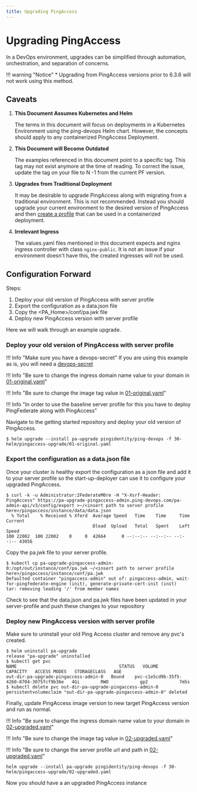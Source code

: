 ```yaml
---
title: Upgrading PingAccess
---
```


# Upgrading PingAccess

In a DevOps environment, upgrades can be simplified through automation, orchestration, and separation of concerns.

!!! warning "Notice"
    * Upgrading from PingAccess versions prior to 6.3.6 will not work using this method.

## Caveats

1.  **This Document Assumes Kubernetes and Helm**

    The terms in this document will focus on deployments in a Kubernetes Environment using the ping-devops Helm chart. However, the concepts should apply to any containerized PingAccess Deployment.

1.  **This Document will Become Outdated**

    The examples referenced in this document point to a specific tag. This tag may not exist anymore at the time of reading. To correct the issue, update the tag on your file to N -1 from the current PF version. 

1.  **Upgrades from Traditional Deployment**

    It may be desirable to upgrade PingAccess along with migrating from a traditional environment. This is not recommended. Instead you should upgrade your current environment to the desired version of PingAccess and then [create a profile](./buildPingAccessProfile.md) that can be used in a containerized deployment.

1.  **Irrelevant Ingress**

    The values.yaml files mentioned in this document expects and nginx ingress controller with class `nginx-public`. It is not an issue if your environment doesn't have this, the created ingresses will not be used.

## Configuration Forward

Steps:

1.  Deploy your old version of PingAccess with server profile
1.  Export the configuration as a data.json file
1.  Copy the <PA_Home>/conf/pa.jwk file
1.  Deploy new PingAccess version with server profile

Here we will walk through an example upgrade.


### Deploy your old version of PingAccess with server profile

!!! Info "Make sure you have a devops-secret"
If you are using this example as is, you will need a [devops-secret](../how-to/devopsUserKey.md#for-kubernetes)

!!! Info "Be sure to change the ingress domain name value to your domain in [01-original.yaml](https://raw.githubusercontent.com/pingidentity/pingidentity-devops-getting-started/master/30-helm/pingaccess-upgrade/01-original.yaml)"

!!! Info "Be sure to change the image tag value in [01-original.yaml](https://raw.githubusercontent.com/pingidentity/pingidentity-devops-getting-started/master/30-helm/pingaccess-upgrade/01-original.yaml)"

!!! Info "In order to use the baseline server profile for this you have to deploy PingFederate along with PingAccess"

Navigate to the getting started repository and deploy your old version of PingAccess.

```
$ helm upgrade --install pa-upgrade pingidentity/ping-devops -f 30-helm/pingaccess-upgrade/01-original.yaml
```

### Export the configuration as a data.json file

Once your cluster is healthy export the configuration as a json file and add it to your server profile so the start-up-deployer can use it to configure your upgraded PingAccess.

```
$ curl -k -u Administrator:2FederateM0re -H "X-Xsrf-Header: PingAccess" https://pa-upgrade-pingaccess-admin.ping-devops.com/pa-admin-api/v3/config/export >~/<insert path to server profile here>/pingaccess/instance/data/data.json
  % Total    % Received % Xferd  Average Speed   Time    Time     Time  Current
                                 Dload  Upload   Total   Spent    Left  Speed
100 22002  100 22002    0     0  42664      0 --:--:-- --:--:-- --:--:-- 43056
```

Copy the pa.jwk file to your server profile.

```
$ kubectl cp pa-upgrade-pingaccess-admin-0:/opt/out/instance/conf/pa.jwk ~/<insert path to server profile here>/pingaccess/instance/conf/pa.jwk
Defaulted container "pingaccess-admin" out of: pingaccess-admin, wait-for-pingfederate-engine (init), generate-private-cert-init (init)
tar: removing leading '/' from member names
```

Check to see that the data.json and pa.jwk files have been updated in your server-profile and push these changes to your repository

### Deploy new PingAccess version with server profile

Make sure to uninstall your old Ping Access cluster and remove any pvc's created.

```
$ helm uninstall pa-upgrade
release "pa-upgrade" uninstalled
$ kubectl get pvc
NAME                                       STATUS   VOLUME                                     CAPACITY   ACCESS MODES   STORAGECLASS   AGE
out-dir-pa-upgrade-pingaccess-admin-0   Bound    pvc-c1e5cd9b-35f5-4260-8704-3075fcf9b36e   4Gi        RWO            gp2            7m5s
$ kubectl delete pvc out-dir-pa-upgrade-pingaccess-admin-0
persistentvolumeclaim "out-dir-pa-upgrade-pingaccess-admin-0" deleted
```

Finally, update PingAccess image version to new target PingAccess version and run as normal.

!!! Info "Be sure to change the ingress domain name value to your domain in [02-upgraded.yaml](https://raw.githubusercontent.com/pingidentity/pingidentity-devops-getting-started/master/30-helm/pingaccess-upgrade/02-upgraded.yaml)"

!!! Info "Be sure to change the image tag value in [02-upgraded.yaml](https://raw.githubusercontent.com/pingidentity/pingidentity-devops-getting-started/master/30-helm/pingaccess-upgrade/02-upgraded.yaml)"

!!! Info "Be sure to change the server profile url and path in [02-upgraded.yaml](https://raw.githubusercontent.com/pingidentity/pingidentity-devops-getting-started/master/30-helm/pingaccess-upgrade/02-upgraded.yaml)"

```
helm upgrade --install pa-upgrade pingidentity/ping-devops -f 30-helm/pingaccess-upgrade/02-upgraded.yaml
```

Now you should have a an upgraded PingAccess instance